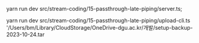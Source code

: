 yarn run dev src/stream-coding/15-passthrough-late-piping/server.ts;

yarn run dev src/stream-coding/15-passthrough-late-piping/upload-cli.ts '/Users/bm/Library/CloudStorage/OneDrive-dgu.ac.kr/개발/setup-backup-2023-10-24.tar
